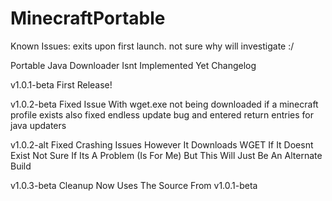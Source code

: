 # MinecraftPortable

Known Issues: exits upon first launch. not sure why will investigate :/

Portable Java Downloader Isnt Implemented Yet
Changelog

v1.0.1-beta First Release!

v1.0.2-beta Fixed Issue With wget.exe not being downloaded if a minecraft profile exists also fixed endless update bug and entered return entries for java updaters

v1.0.2-alt Fixed Crashing Issues However It Downloads WGET If It Doesnt Exist Not Sure If Its A Problem (Is For Me) But This Will Just Be An Alternate Build

v1.0.3-beta Cleanup Now Uses The Source From v1.0.1-beta
